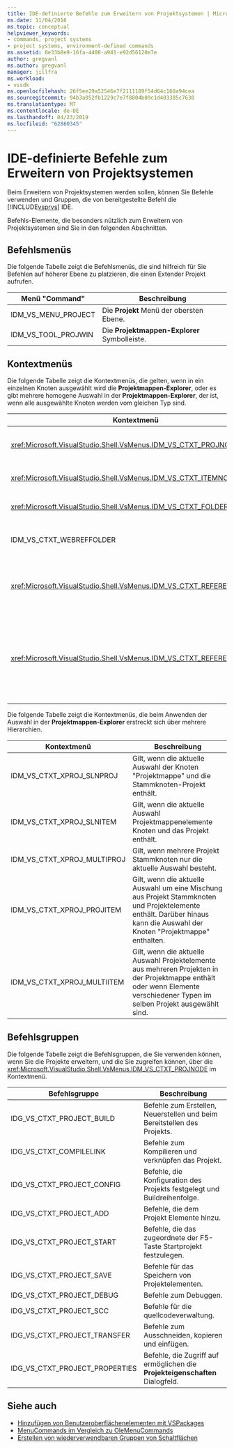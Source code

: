 ```yaml
---
title: IDE-definierte Befehle zum Erweitern von Projektsystemen | Microsoft-Dokumentation
ms.date: 11/04/2016
ms.topic: conceptual
helpviewer_keywords:
- commands, project systems
- project systems, environment-defined commands
ms.assetid: 0e33b8e9-16fa-4400-a941-e92d56120e7e
author: gregvanl
ms.author: gregvanl
manager: jillfra
ms.workload:
- vssdk
ms.openlocfilehash: 26f5ee29a52546e7f2111189f54d64c160a94cea
ms.sourcegitcommit: 94b3a052fb1229c7e7f8804b09c1d403385c7630
ms.translationtype: MT
ms.contentlocale: de-DE
ms.lasthandoff: 04/23/2019
ms.locfileid: "62860345"
---
```

# <a name="ide-defined-commands-for-extending-project-systems"></a>IDE-definierte Befehle zum Erweitern von Projektsystemen
Beim Erweitern von Projektsystemen werden sollen, können Sie Befehle verwenden und Gruppen, die von bereitgestellte Befehl die [!INCLUDE[vsprvs](../../code-quality/includes/vsprvs_md.md)] IDE.

 Befehls-Elemente, die besonders nützlich zum Erweitern von Projektsystemen sind Sie in den folgenden Abschnitten.

## <a name="command-menus"></a>Befehlsmenüs
 Die folgende Tabelle zeigt die Befehlsmenüs, die sind hilfreich für Sie Befehlen auf höherer Ebene zu platzieren, die einen Extender Projekt aufrufen.

|Menü "Command"|Beschreibung|
|------------------|-----------------|
|IDM_VS_MENU_PROJECT|Die **Projekt** Menü der obersten Ebene.|
|IDM_VS_TOOL_PROJWIN|Die **Projektmappen-Explorer** Symbolleiste.|

## <a name="shortcut-menus"></a>Kontextmenüs
 Die folgende Tabelle zeigt die Kontextmenüs, die gelten, wenn in ein einzelnen Knoten ausgewählt wird die **Projektmappen-Explorer**, oder es gibt mehrere homogene Auswahl in der **Projektmappen-Explorer**, der ist, wenn alle ausgewählte Knoten werden vom gleichen Typ sind.

|Kontextmenü|Beschreibung|
|-------------------|-----------------|
|<xref:Microsoft.VisualStudio.Shell.VsMenus.IDM_VS_CTXT_PROJNODE>|Gilt, wenn Sie der Knoten des Projekts ausgewählt ist.|
|<xref:Microsoft.VisualStudio.Shell.VsMenus.IDM_VS_CTXT_ITEMNODE>|Gilt, wenn eine Datei ausgewählt ist.|
|<xref:Microsoft.VisualStudio.Shell.VsMenus.IDM_VS_CTXT_FOLDERNODE>|Gilt, wenn ein Ordner ausgewählt ist.|
|IDM_VS_CTXT_WEBREFFOLDER|Gilt, wenn der Webverweis-Ordner ausgewählt ist.|
|<xref:Microsoft.VisualStudio.Shell.VsMenus.IDM_VS_CTXT_REFERENCEROOT>|Gilt, wenn die Verweise Stammknoten namens "Referenzen" ausgewählt ist.|
|<xref:Microsoft.VisualStudio.Shell.VsMenus.IDM_VS_CTXT_REFERENCE>|Gilt, wenn Knoten ausgewählt sind. Dazu gehören die Assembly, COM und nur die Projektverweise. Umfasst keine Webverweise.|

 Die folgende Tabelle zeigt die Kontextmenüs, die beim Anwenden der Auswahl in der **Projektmappen-Explorer** erstreckt sich über mehrere Hierarchien.

|Kontextmenü|Beschreibung|
|-------------------|-----------------|
|IDM_VS_CTXT_XPROJ_SLNPROJ|Gilt, wenn die aktuelle Auswahl der Knoten "Projektmappe" und die Stammknoten-Projekt enthält.|
|IDM_VS_CTXT_XPROJ_SLNITEM|Gilt, wenn die aktuelle Auswahl Projektmappenelemente Knoten und das Projekt enthält.|
|IDM_VS_CTXT_XPROJ_MULTIPROJ|Gilt, wenn mehrere Projekt Stammknoten nur die aktuelle Auswahl besteht.|
|IDM_VS_CTXT_XPROJ_PROJITEM|Gilt, wenn die aktuelle Auswahl um eine Mischung aus Projekt Stammknoten und Projektelemente enthält. Darüber hinaus kann die Auswahl der Knoten "Projektmappe" enthalten.|
|IDM_VS_CTXT_XPROJ_MULTIITEM|Gilt, wenn die aktuelle Auswahl Projektelemente aus mehreren Projekten in der Projektmappe enthält oder wenn Elemente verschiedener Typen im selben Projekt ausgewählt sind.|

## <a name="command-groups"></a>Befehlsgruppen
 Die folgende Tabelle zeigt die Befehlsgruppen, die Sie verwenden können, wenn Sie die Projekte erweitern, und die Sie zugreifen können, über die <xref:Microsoft.VisualStudio.Shell.VsMenus.IDM_VS_CTXT_PROJNODE> im Kontextmenü.

|Befehlsgruppe|Beschreibung|
|-------------------|-----------------|
|IDG_VS_CTXT_PROJECT_BUILD|Befehle zum Erstellen, Neuerstellen und beim Bereitstellen des Projekts.|
|IDG_VS_CTXT_COMPILELINK|Befehle zum Kompilieren und verknüpfen das Projekt.|
|IDG_VS_CTXT_PROJECT_CONFIG|Befehle, die Konfiguration des Projekts festgelegt und Buildreihenfolge.|
|IDG_VS_CTXT_PROJECT_ADD|Befehle, die dem Projekt Elemente hinzu.|
|IDG_VS_CTXT_PROJECT_START|Befehle, die das zugeordnete der F5-Taste Startprojekt festzulegen.|
|IDG_VS_CTXT_PROJECT_SAVE|Befehle für das Speichern von Projektelementen.|
|IDG_VS_CTXT_PROJECT_DEBUG|Befehle zum Debuggen.|
|IDG_VS_CTXT_PROJECT_SCC|Befehle für die quellcodeverwaltung.|
|IDG_VS_CTXT_PROJECT_TRANSFER|Befehle zum Ausschneiden, kopieren und einfügen.|
|IDG_VS_CTXT_PROJECT_PROPERTIES|Befehle, die Zugriff auf ermöglichen die **Projekteigenschaften** Dialogfeld.|

## <a name="see-also"></a>Siehe auch
- [Hinzufügen von Benutzeroberflächenelementen mit VSPackages](../../extensibility/internals/how-vspackages-add-user-interface-elements.md)
- [MenuCommands im Vergleich zu OleMenuCommands](../../extensibility/menucommands-vs-olemenucommands.md)
- [Erstellen von wiederverwendbaren Gruppen von Schaltflächen](../../extensibility/creating-reusable-groups-of-buttons.md)